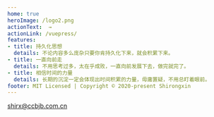 ```yaml
---
home: true
heroImage: /logo2.png
actionText:  →
actionLink: /vuepress/
features:
- title: 持久化思想
  details: 不论内容多么庞杂只要你肯持久化下来，就会积累下来。
- title: 一直向前走
  details: 不用思考过多，太在乎成败，一直向前发展下去，做完就完了。
- title: 相信时间的力量
  details: 长期的沉淀一定会体现出时间积累的力量，毋庸置疑，不用总盯着眼前。
footer: MIT Licensed | Copyright © 2020-present Shirongxin
---
```


shirx@ccbjb.com.cn